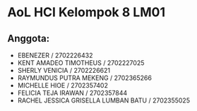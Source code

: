 # AoL HCI Kelompok 8 LM01

## Anggota:
- EBENEZER / 2702226432
- KENT AMADEO TIMOTHEUS / 2702227025
- SHERLY VENICIA / 2702226621
- RAYMUNDUS PUTRA MEKENG / 2702365266
- MICHELLE HIOE / 2702357402
- FELICIA TEJA IRAWAN / 2702357844
- RACHEL JESSICA GRISELLA LUMBAN BATU / 2702355025
